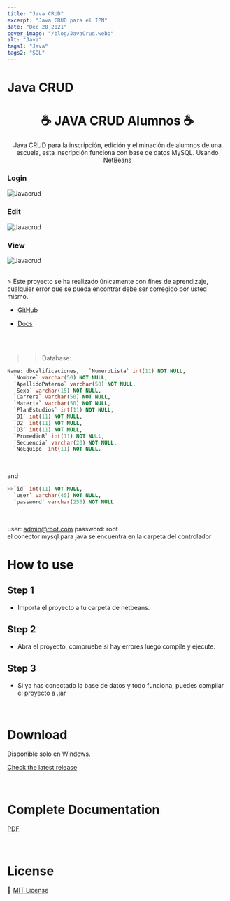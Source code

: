 ```yaml
---
title: "Java CRUD"
excerpt: "Java CRUD para el IPN"
date: "Dec 28 2021"
cover_image: "/blog/JavaCrud.webp"
alt: "Java"
tags1: "Java"
tags2: "SQL"
---
```


# Java CRUD

<h1 align="center">☕ JAVA CRUD Alumnos ☕</h1>
<p align="center">
  Java CRUD para la inscripción, edición y eliminación de alumnos de una escuela, esta inscripción funciona con base de datos MySQL. Usando NetBeans

### Login
  ![Javacrud](https://raw.githubusercontent.com/Rawierdt/java-crud-alumnos/main/src/resources/img/login.png)

### Edit
  ![Javacrud](https://raw.githubusercontent.com/Rawierdt/java-crud-alumnos/main/src/resources/img/edit.png)

### View
  ![Javacrud](https://raw.githubusercontent.com/Rawierdt/java-crud-alumnos/main/src/resources/img/view.png)
</p>
<br>
> Este proyecto se ha realizado únicamente con fines de aprendizaje, cualquier error que se pueda encontrar debe ser corregido por usted mismo.
<br>

* [GitHub](https://github.com/Rawierdt/java-crud-alumnos)
  
* [Docs](https://github.com/Rawierdt/java-crud-alumnos/blob/main/DocCalificaciones.pdf)

<br>
<br>

>>Database:
```sql
Name: dbcalificaciones,   `NumeroLista` int(11) NOT NULL,
  `Nombre` varchar(50) NOT NULL,
  `ApellidoPaterno` varchar(50) NOT NULL,
  `Sexo` varchar(15) NOT NULL,
  `Carrera` varchar(50) NOT NULL,
  `Materia` varchar(50) NOT NULL,
  `PlanEstudios` int(11) NOT NULL,
  `D1` int(11) NOT NULL,
  `D2` int(11) NOT NULL,
  `D3` int(11) NOT NULL,
  `PromedioR` int(11) NOT NULL,
  `Secuencia` varchar(20) NOT NULL,
  `NoEquipo` int(11) NOT NULL.
```

&nbsp;

  and
```sql
>>`id` int(11) NOT NULL,
  `user` varchar(45) NOT NULL,
  `password` varchar(255) NOT NULL  
```

&nbsp;

user: admin@root.com password: root
<br>
el conector mysql para java se encuentra en la carpeta del controlador
<br>


# How to use

## Step 1

* Importa el proyecto a tu carpeta de netbeans.

## Step 2

* Abra el proyecto, compruebe si hay errores luego compile y ejecute.

## Step 3

* Si ya has conectado la base de datos y todo funciona, puedes compilar el proyecto a .jar

<br>

# Download
Disponible solo en Windows.

[Check the latest release](https://github.com/Rawierdt/java-crud-alumnos)

<br>

# Complete Documentation

[PDF](./DocCalificaciones.pdf)

<br>

# License

💜 [MIT License](/LICENSE)